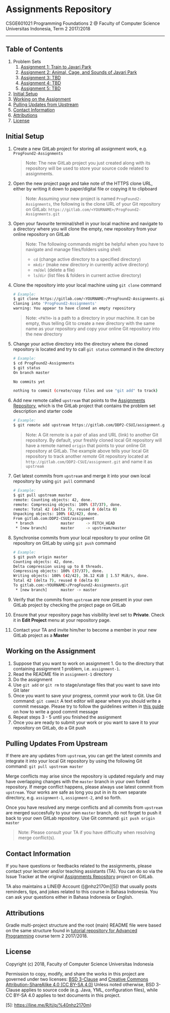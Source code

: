 # Assignments Repository

CSGE601021 Programming Foundations 2 @ Faculty of Computer Science Universitas
Indonesia, Term 2 2017/2018

* * *

## Table of Contents

1. Problem Sets
    1. [Assignment 1: Train to Javari Park](assignment-1/README.md)
    2. [Assignment 2: Animal, Cage, and Sounds of Javari Park](assignment-2/README.md)
    3. [Assignment 3: TBD](#)
    4. [Assignment 4: TBD](#)
    5. [Assignment 5: TBD](#)
2. [Initial Setup](#initial-setup)
3. [Working on the Assignment](#working-on-the-assignment)
4. [Pulling Updates from Upstream](#pulling-updates-from-upstream)
5. [Contact Information](#contact-information)
6. [Attributions](#attributions)
7. [License](#license)

## Initial Setup

1. Create a new GitLab project for storing all assignment work, e.g.
`ProgFound2-Assignments` 

    > Note: The new GitLab project you just created along with its repository
    > will be used to store your source code related to assignments.
2. Open the new project page and take note of the HTTPS clone URL, either
by writing it down to paper/digital file or copying it to clipboard

    > Note: Assuming your new project is named `ProgFound2-Assignments`, the
    > following is the clone URL of your Git repository on GitLab:
    > `https://gitlab.com/<YOURNAME>/ProgFound2-Assignments.git`
3. Open your favourite terminal/shell in your local machine and navigate
to a directory where you will clone the empty, new repository from your online
repository on GitLab

    > Note: The following commands might be helpful when you have to navigate
    > and manage files/folders using shell:
    >
    > - `cd` (change active directory to a specified directory)
    > - `mkdir` (make new directory in currently active directory)
    > - `rm`/`del` (delete a file)
    > - `ls`/`dir` (list files & folders in current active directory)
4. Clone the repository into your local machine using `git clone` command

    ```bash
    # Example:
    $ git clone https://gitlab.com/<YOURNAME>/ProgFound2-Assignments.git <PATH>
    Cloning into 'ProgFound2-Assignments'
    warning: You appear to have cloned an empty repository
    ```
    > Note: `<PATH>` is a path to a directory in your machine. It can be empty,
    > thus telling Git to create a new directory with the same name as your
    > repository and copy your online Git repository into the new directory
5. Change your active directory into the directory where the cloned repository
is located and try to call `git status` command in the directory

    ```bash
    # Example:
    $ cd ProgFound2-Assignments
    $ git status
    On branch master

    No commits yet

    nothing to commit (create/copy files and use "git add" to track)
    ```
6. Add new remote called `upstream` that points to the [Assignments Repository][4],
which is the GitLab project that contains the problem set description and starter
code

    ```bash
    # Example:
    $ git remote add upstream https://gitlab.com/DDP2-CSUI/assignment.git
    ```
    > Note: A Git remote is a pair of alias and URL (link) to another Git
    > repository. By default, your freshly cloned local Git repository will
    > have a remote named `origin` that points to your online Git repository
    > at GitLab. The example above tells your local Git repository to track
    > another *remote* Git repository located at
    > `http://gitlab.com/DDP2-CSUI/assignment.git` and name it as `upstream`
7. Get latest commits from `upstream` and merge it into your own local
repository by using `git pull` command

    ```bash
    # Example:
    $ git pull upstream master
    remote: Counting objects: 42, done.
    remote: Compressing objects: 100% (37/37), done.
    remote: Total 42 (delta 7), reused 0 (delta 0)
    Unpacking objects: 100% (42/42), done.
    From gitlab.com:DDP2-CSUI/assignment
     * branch            master     -> FETCH_HEAD
     * [new branch]      master     -> upstream/master
    ```
8. Synchronise commits from your local repository to your online Git repository
on GitLab by using `git push` command

    ```bash
    # Example:
    $ git push origin master
    Counting objects: 42, done.
    Delta compression using up to 8 threads.
    Compressing objects: 100% (37/37), done.
    Writing objects: 100% (42/42), 36.12 KiB | 1.57 MiB/s, done.
    Total 42 (delta 7), reused 0 (delta 0)
    To gitlab.com:<YOURNAME>/ProgFound2-Assignments.git
     * [new branch]      master -> master
    ```
9. Verify that the commits from `upstream` are now present in your own GitLab
project by checking the project page on GitLab
10. Ensure that your repository page has visibility level set to
**Private**. Check it in **Edit Project** menu at your repository page.
11. Contact your TA and invite him/her to become a member in your new
GitLab project as a **Master**

## Working on the Assignment

1. Suppose that you want to work on assignment 1. Go to the
directory that containing assignment 1 problem, i.e. `assignment-1`.
2. Read the README file in `assignment-1` directory
3. Do the assignment
4. Use `git add` or `git rm` to stage/unstage files that you want to
save into Git later
5. Once you want to save your progress, commit your work to Git. Use
Git command: `git commit` A text editor will apear where you should
write a commit message. Please try to follow the guidelines written
in [this guide](http://chris.beams.io/posts/git-commit/) on how to
write a good commit message
6. Repeat steps 3 - 5 until you finished the assignment
7. Once you are ready to submit your work or you want to save it to
your repository on GitLab, do a Git push

## Pulling Updates From Upstream

If there are any updates from `upstream`, you can get the latest commits
and integrate it into your local Git repository by using the following
Git command: `git pull upstream master`

Merge conflicts may arise since the repository is updated regularly and
may have overlapping changes with the `master` branch in your own
forked repository. If merge conflict happens, please always use latest
commit from `upstream`. Your works are safe as long you put in in its
own separate directory, e.g. `assignment-1`, `assignment-2`, and so forth.

Once you have resolved any merge conflicts and all commits from
`upstream` are merged succesfully to your own `master` branch, do not
forget to push it back to your own GitLab repository. Use Git command:
`git push origin master`

> Note: Please consult your TA if you have difficulty when resolving merge
> conflict(s).

## Contact Information

If you have questions or feedbacks related to the assignments, please contact
your lecturer and/or teaching assistants (TA). You can do so via the Issue
Tracker at the original [Assignments Repository][4] project on GitLab.

TA also maintains a LINE@ Account ([@nhz2170m][5]) that usually posts reminders,
tips, and jokes related to this course in Bahasa Indonesia. You can ask your
questions either in Bahasa Indonesia or English.

## Attributions

Gradle multi-project structure and the root (main) README file were based on
the same structure found in [tutorial repository for Advanced Programming][3]
course term 2 2017/2018.

## License

Copyright (c) 2018, Faculty of Computer Science Universitas Indonesia

Permission to copy, modify, and share the works in this project are governed
under two licenses: [BSD 3-Clause][1] and [Creative Commons Attribution-ShareAlike 4.0 (CC BY-SA 4.0)][2]
Unless noted otherwise, BSD 3-Clause applies to source code (e.g. Java, YML,
configuration files), while CC BY-SA 4.0 applies to text documents in this project.

[1]: LICENSE
[2]: https://creativecommons.org/licenses/by-sa/4.0/
[3]: https://gitlab.com/csui-advprog-2018/lab
[4]: https://gitlab.com/DDP2-CSUI/assignment
[5]: https://line.me/R/ti/p/%40nhz2170m)
